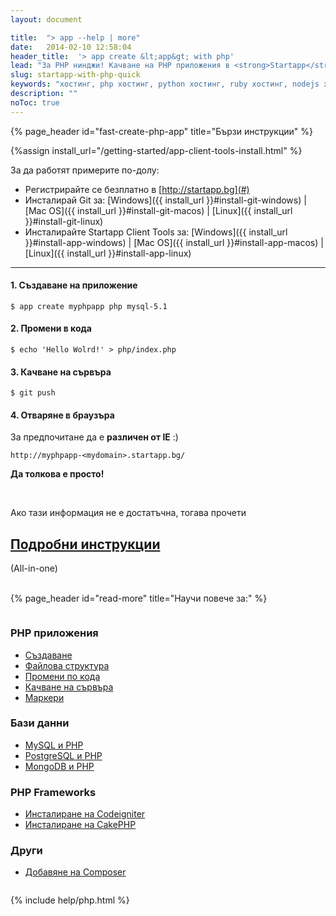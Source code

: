 ```yaml
---
layout: document

title:  "> app --help | more"
date:   2014-02-10 12:58:04
header_title:  '> app create &lt;app&gt; with php'
lead: "За PHP нинджи! Качване на PHP приложения в <strong>Startapp</strong> cloud за 5 минути"
slug: startapp-with-php-quick
keywords: "хостинг, php хостинг, python хостинг, ruby хостинг, nodejs хостинг"
description: ""
noToc: true
---
```


{% page_header id="fast-create-php-app" title="Бързи инструкции" %}

{%assign install_url="/getting-started/app-client-tools-install.html" %}

За да работят примерите по-долу:

- Регистрирайте се безплатно в [http://startapp.bg](#)
- Инсталирай Git за: [Windows]({{ install_url }}#install-git-windows) | [Mac OS]({{ install_url }}#install-git-macos) | [Linux]({{ install_url }}#install-git-linux)
- Инсталирайте Startapp Client Tools за: [Windows]({{ install_url }}#install-app-windows) | [Mac OS]({{ install_url }}#install-app-macos) | [Linux]({{ install_url }}#install-app-linux)

---

#### 1. Създаване на приложение

    $ app create myphpapp php mysql-5.1


#### 2. Промени в кода

    $ echo 'Hello Wolrd!' > php/index.php

#### 3. Качване на сървъра

    $ git push


#### 4. Отваряне в браузъра

За предпочитане да е **различен от IE** :)

    http://myphpapp-<mydomain>.startapp.bg/


**Да толкова е просто!**

<br />

<div class="text-center">
  <p class="lead">Ако тази информация не е достатъчна, тогава прочети</p>
  <h2><a href="/getting-started/startapp-with-php.html" alt="Подробни инструкции за инсталиране на PHP приложение">Подробни инструкции</a></h2>
  (All-in-one)
</div>

<br />

{% page_header id="read-more" title="Научи повече за:" %}

<section class="read-more">
  <div class="row" style="overflow: hidden;">
    <div class="col-sm-6 col-md-4 col-xs-12">
      <div class="thumbnail">
        <div class="caption">
          <h3>PHP приложения</h3>
          <ul class="list-unstyled">
              <li><a href="/getting-started/startapp-with-php.html#create-php-app-in-details">Създаване</a></li>
              <li><a href="/getting-started/startapp-with-php.html#file-structure">Файлова структура</a></li>
              <li><a href="/getting-started/startapp-with-php.html#make-code-changes">Промени по кода</a></li>
              <li><a href="/getting-started/startapp-with-php.html#deployment">Качване на сървъра</a></li>
              <li><a href="/getting-started/startapp-with-php.html#markers">Маркери</a></li>
          </ul>
        </div>
      </div>
    </div>
    <div class="col-sm-6 col-md-4 col-xs-12">
      <div class="thumbnail">
        <div class="caption">
          <h3>Бази данни</h3>
          <ul class="list-unstyled">
             <li><a href="">MySQL и PHP</a></li>
             <li><a href="">PostgreSQL и PHP</a></li>
             <li><a href="">MongoDB и PHP</a></li>
          </ul>
        </div>
      </div>
    </div>
    <div class="col-sm-6 col-md-4 col-xs-12">
      <div class="thumbnail">
        <div class="caption">
          <h3>PHP Frameworks</h3>
          <ul class="list-unstyled">
              <li><a href="">Инсталиране на Codeigniter</a></li>
              <li><a href="">Инсталиране на CakePHP</a></li>
          </ul>
        </div>
      </div>
    </div>
    <div class="col-sm-6 col-md-4 col-xs-12">
      <div class="thumbnail">
        <div class="caption">
          <h3>Други</h3>
          <ul class="list-unstyled">
            <li><a href="">Добавяне на Composer</a></li>
        </div>
      </div>
    </div>
  </div>
</section>


{% include help/php.html %}